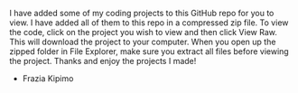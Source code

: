 I have added some of my coding projects to this GitHub repo for you to view. I have added all of them to this repo in a compressed zip file.
To view the code, click on the project you wish to view and then click View Raw. This will download the project to your computer. 
When you open up the zipped folder in File Explorer, make sure you extract all files before viewing the project. 
Thanks and enjoy the projects I made!
- Frazia Kipimo

